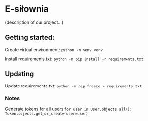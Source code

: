 # E-siłownia
(description of our project...)

## Getting started:

Create virtual environment: 
```python -m venv venv```

Install requirements.txt: 
```python -m pip install -r requirements.txt```

## Updating
Update requirements.txt:
```python -m pip freeze > requirements.txt```


### Notes
Generate tokens for all users
```for user in User.objects.all(): Token.objects.get_or_create(user=user)```